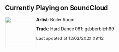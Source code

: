 ## Currently Playing on SoundCloud

[<img align="left" width="100" src="https://i1.sndcdn.com/artworks-nbV2hYdguUIyG7qA-4wKvbA-t50x50.jpg">](https://soundcloud.com/platform/hard-dance-081-gabberbitch69)

**Artist**: Boiler Room 

**Track**: Hard Dance 081: gabberbitch69

Last updated at 12/02/2020 08:12
